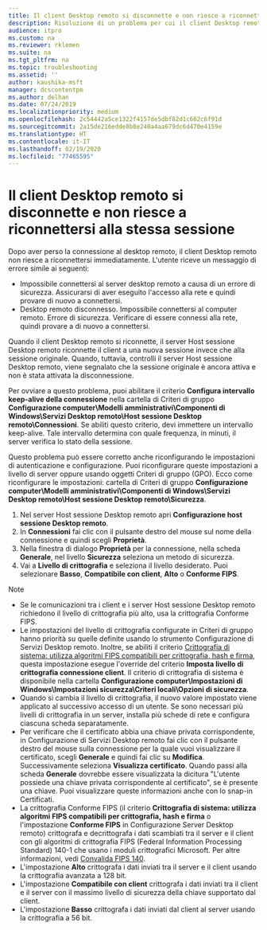 ```yaml
---
title: Il client Desktop remoto si disconnette e non riesce a riconnettersi alla stessa sessione
description: Risoluzione di un problema per cui il client Desktop remoto si disconnette e non riesce a riconnettersi alla stessa sessione.
audience: itpro
ms.custom: na
ms.reviewer: rklemen
ms.suite: na
ms.tgt_pltfrm: na
ms.topic: troubleshooting
ms.assetid: ''
author: kaushika-msft
manager: dcscontentpm
ms.author: delhan
ms.date: 07/24/2019
ms.localizationpriority: medium
ms.openlocfilehash: 2c54442a5ce1322f4157de5dbf82d1c662c6f91d
ms.sourcegitcommit: 2a15de216edde8b8e240a4aa679dc6d470e4159e
ms.translationtype: HT
ms.contentlocale: it-IT
ms.lasthandoff: 02/19/2020
ms.locfileid: "77465595"
---
```

# <a name="remote-desktop-client-disconnects-and-cant-reconnect-to-the-same-session"></a>Il client Desktop remoto si disconnette e non riesce a riconnettersi alla stessa sessione

Dopo aver perso la connessione al desktop remoto, il client Desktop remoto non riesce a riconnettersi immediatamente. L'utente riceve un messaggio di errore simile ai seguenti:

  - Impossibile connettersi al server desktop remoto a causa di un errore di sicurezza. Assicurarsi di aver eseguito l'accesso alla rete e quindi provare di nuovo a connettersi.
  - Desktop remoto disconnesso. Impossibile connettersi al computer remoto. Errore di sicurezza. Verificare di essere connessi alla rete, quindi provare a di nuovo a connettersi.

Quando il client Desktop remoto si riconnette, il server Host sessione Desktop remoto riconnette il client a una nuova sessione invece che alla sessione originale. Quando, tuttavia, controlli il server Host sessione Desktop remoto, viene segnalato che la sessione originale è ancora attiva e non è stata attivata la disconnessione.

Per ovviare a questo problema, puoi abilitare il criterio **Configura intervallo keep-alive della connessione** nella cartella di Criteri di gruppo **Configurazione computer\\Modelli amministrativi\\Componenti di Windows\\Servizi Desktop remoto\\Host sessione Desktop remoto\\Connessioni**. Se abiliti questo criterio, devi immettere un intervallo keep-alive. Tale intervallo determina con quale frequenza, in minuti, il server verifica lo stato della sessione.

Questo problema può essere corretto anche riconfigurando le impostazioni di autenticazione e configurazione. Puoi riconfigurare queste impostazioni a livello di server oppure usando oggetti Criteri di gruppo (GPO). Ecco come riconfigurare le impostazioni: cartella di Criteri di gruppo **Configurazione computer\\Modelli amministrativi\\Componenti di Windows\\Servizi Desktop remoto\\Host sessione Desktop remoto\\Sicurezza**.

1. Nel server Host sessione Desktop remoto apri **Configurazione host sessione Desktop remoto**.
2. In **Connessioni** fai clic con il pulsante destro del mouse sul nome della connessione e quindi scegli **Proprietà**.
3. Nella finestra di dialogo **Proprietà** per la connessione, nella scheda **Generale**, nel livello **Sicurezza** seleziona un metodo di sicurezza.
4. Vai a **Livello di crittografia** e seleziona il livello desiderato. Puoi selezionare **Basso**, **Compatibile con client**, **Alto** o **Conforme FIPS**.

> [!NOTE]  
>  - Se le comunicazioni tra i client e i server Host sessione Desktop remoto richiedono il livello di crittografia più alto, usa la crittografia Conforme FIPS.
>  - Le impostazioni del livello di crittografia configurate in Criteri di gruppo hanno priorità su quelle definite usando lo strumento Configurazione di Servizi Desktop remoto. Inoltre, se abiliti il criterio [Crittografia di sistema: utilizza algoritmi FIPS compatibili per crittografia, hash e firma](https://docs.microsoft.com/windows/security/threat-protection/security-policy-settings/system-cryptography-use-fips-compliant-algorithms-for-encryption-hashing-and-signing), questa impostazione esegue l'override del criterio **Imposta livello di crittografia connessione client**. Il criterio di crittografia di sistema è disponibile nella cartella **Configurazione computer\\Impostazioni di Windows\\Impostazioni sicurezza\\Criteri locali\\Opzioni di sicurezza**.
>  - Quando si cambia il livello di crittografia, il nuovo valore impostato viene applicato al successivo accesso di un utente. Se sono necessari più livelli di crittografia in un server, installa più schede di rete e configura ciascuna scheda separatamente.
>  - Per verificare che il certificato abbia una chiave privata corrispondente, in Configurazione di Servizi Desktop remoto fai clic con il pulsante destro del mouse sulla connessione per la quale vuoi visualizzare il certificato, scegli **Generale** e quindi fai clic su **Modifica**. Successivamente seleziona **Visualizza certificato**. Quando passi alla scheda **Generale** dovrebbe essere visualizzata la dicitura "L'utente possiede una chiave privata corrispondente al certificato", se è presente una chiave. Puoi visualizzare queste informazioni anche con lo snap-in Certificati.
>  - La crittografia Conforme FIPS (il criterio **Crittografia di sistema: utilizza algoritmi FIPS compatibili per crittografia, hash e firma** o l'impostazione **Conforme FIPS** in Configurazione Server Desktop remoto) crittografa e decrittografa i dati scambiati tra il server e il client con gli algoritmi di crittografia FIPS (Federal Information Processing Standard) 140-1 che usano i moduli crittografici Microsoft. Per altre informazioni, vedi [Convalida FIPS 140](https://docs.microsoft.com/windows/security/threat-protection/fips-140-validation).
>  - L'impostazione **Alto** crittografa i dati inviati tra il server e il client usando la crittografia avanzata a 128 bit.
>  - L'impostazione **Compatibile con client** crittografa i dati inviati tra il client e il server con il massimo livello di sicurezza della chiave supportato dal client.
>  - L'impostazione **Basso** crittografa i dati inviati dal client al server usando la crittografia a 56 bit.
